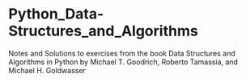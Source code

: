# Python_Data-Structures_and_Algorithms
Notes and Solutions to exercises from the book Data Structures and Algorithms in Python by Michael T. Goodrich,  Roberto Tamassia, and Michael H. Goldwasser 
